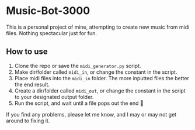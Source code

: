 # Music-Bot-3000
This is a personal project of mine, attempting to create new music from midi files. Nothing spectacular just for fun.
## How to use
1.  Clone the repo or save the `midi_generator.py` script.
2.  Make dir/folder called `midi_in`, or change the constant in the script.
3.  Place midi files into the `midi_in` folder. The more inputted files the better the end result.
4.  Create a dir/folder called `midi_out`, or change the constant in the script to your designated output folder.
5.  Run the script, and wait until a file pops out the end 🙂

If you find any problems, please let me know, and I may or may not get around to fixing it.